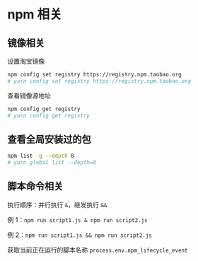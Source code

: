 # npm 相关

## 镜像相关

设置淘宝镜像

```sh
npm config set registry https://registry.npm.taobao.org
# yarn config set registry https://registry.npm.taobao.org
```

查看镜像源地址

```sh
npm config get registry
# yarn config get registry
```

## 查看全局安装过的包

```sh
npm list -g --depth 0
# yarn global list --depth=0
```

## 脚本命令相关

执行顺序：并行执行 `&`，继发执行 `&&`

例 1：`npm run script1.js & npm run script2.js`

例 2：`npm run script1.js && npm run script2.js`

获取当前正在运行的脚本名称 `process.env.npm_lifecycle_event`
